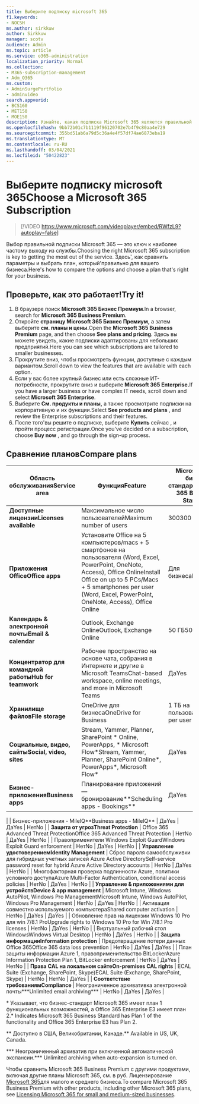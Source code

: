 ```yaml
---
title: Выберите подписку microsoft 365
f1.keywords:
- NOCSH
ms.author: sirkkuw
author: Sirkkuw
manager: scotv
audience: Admin
ms.topic: article
ms.service: o365-administration
localization_priority: Normal
ms.collection:
- M365-subscription-management
- Adm_O365
ms.custom:
- AdminSurgePortfolio
- adminvideo
search.appverid:
- BCS160
- MET150
- MOE150
description: Узнайте, какая подписка Microsoft 365 является правильной для вашей организации.
ms.openlocfilehash: 9bb72b01c7b1119f96120702e7b4f9c80aa4e729
ms.sourcegitcommit: 355bd51ab6a79d5c36a4e4f57df74ae6873eba19
ms.translationtype: MT
ms.contentlocale: ru-RU
ms.lasthandoff: 03/04/2021
ms.locfileid: "50422823"
---
```

# <a name="choose-a-microsoft-365-subscription"></a><span data-ttu-id="a621b-103">Выберите подписку microsoft 365</span><span class="sxs-lookup"><span data-stu-id="a621b-103">Choose a Microsoft 365 Subscription</span></span>

> [!VIDEO https://www.microsoft.com/videoplayer/embed/RWfzL9?autoplay=false]

<span data-ttu-id="a621b-104">Выбор правильной подписки Microsoft 365 — это ключ к наиболее частому выходу из службы.</span><span class="sxs-lookup"><span data-stu-id="a621b-104">Choosing the right Microsoft 365 subscription is key to getting the most out of the service.</span></span> <span data-ttu-id="a621b-105">Здесь&#39;, как сравнить параметры и выбрать план, который&#39;правильно для вашего бизнеса.</span><span class="sxs-lookup"><span data-stu-id="a621b-105">Here&#39;s how to compare the options and choose a plan that&#39;s right for your business.</span></span>

## <a name="try-it"></a><span data-ttu-id="a621b-106">Проверьте, как это работает!</span><span class="sxs-lookup"><span data-stu-id="a621b-106">Try it!</span></span>

1. <span data-ttu-id="a621b-107">В браузере поиск  **Microsoft 365 Бизнес Премиум**.</span><span class="sxs-lookup"><span data-stu-id="a621b-107">In a browser, search for  **Microsoft 365 Business Premium**.</span></span>
2. <span data-ttu-id="a621b-108">Откройте **страницу Microsoft 365 Бизнес Премиум,** а затем выберите **см. планы и цены.**</span><span class="sxs-lookup"><span data-stu-id="a621b-108">Open the  **Microsoft 365 Business Premium**  page, and then choose  **See plans and pricing**.</span></span> <span data-ttu-id="a621b-109">Здесь вы можете увидеть, какие подписки адаптированы для небольших предприятий.</span><span class="sxs-lookup"><span data-stu-id="a621b-109">Here you can see which subscriptions are tailored to smaller businesses.</span></span>
3. <span data-ttu-id="a621b-110">Прокрутите вниз, чтобы просмотреть функции, доступные с каждым вариантом.</span><span class="sxs-lookup"><span data-stu-id="a621b-110">Scroll down to view the features that are available with each option.</span></span>
4. <span data-ttu-id="a621b-111">Если у вас более крупный бизнес или есть сложные ИТ-потребности, прокрутите вниз и выберите **Microsoft 365 Enterprise.**</span><span class="sxs-lookup"><span data-stu-id="a621b-111">If you have a larger business or have complex IT needs, scroll down and select  **Microsoft 365 Enterprise**.</span></span>
5. <span data-ttu-id="a621b-112">Выберите  **См. продукты и планы,** а также просмотрите подписки на корпоративную и их функции.</span><span class="sxs-lookup"><span data-stu-id="a621b-112">Select  **See products and plans** , and review the Enterprise subscriptions and their features.</span></span>
6. <span data-ttu-id="a621b-113">После того&#39;вы решите о подписке, выберите  **Купить** сейчас , и пройти процесс регистрации.</span><span class="sxs-lookup"><span data-stu-id="a621b-113">Once you&#39;ve decided on a subscription, choose  **Buy now** , and go through the sign-up process.</span></span>

## <a name="compare-plans"></a><span data-ttu-id="a621b-114">Сравнение планов</span><span class="sxs-lookup"><span data-stu-id="a621b-114">Compare plans</span></span>

| <span data-ttu-id="a621b-115">**Область обслуживания**</span><span class="sxs-lookup"><span data-stu-id="a621b-115">**Service area**</span></span> | <span data-ttu-id="a621b-116">**Функция**</span><span class="sxs-lookup"><span data-stu-id="a621b-116">**Feature**</span></span> | <span data-ttu-id="a621b-117">**Microsoft 365 бизнес стандарт**</span><span class="sxs-lookup"><span data-stu-id="a621b-117">**Microsoft 365 Business Standard**</span></span> | <span data-ttu-id="a621b-118">**Microsoft 365 бизнес премиум**</span><span class="sxs-lookup"><span data-stu-id="a621b-118">**Microsoft 365 Business Premium**</span></span> | <span data-ttu-id="a621b-119">**Office 365 корпоративный E3**</span><span class="sxs-lookup"><span data-stu-id="a621b-119">**Office 365 Enterprise E3**</span></span> |
| --- | --- | --- | --- | --- |
| <span data-ttu-id="a621b-120">**Доступные лицензии**</span><span class="sxs-lookup"><span data-stu-id="a621b-120">**Licenses available**</span></span> | <span data-ttu-id="a621b-121">Максимальное число пользователей</span><span class="sxs-lookup"><span data-stu-id="a621b-121">Maximum number of users</span></span> | <span data-ttu-id="a621b-122">300</span><span class="sxs-lookup"><span data-stu-id="a621b-122">300</span></span> | <span data-ttu-id="a621b-123">300</span><span class="sxs-lookup"><span data-stu-id="a621b-123">300</span></span> | <span data-ttu-id="a621b-124">Без ограничений</span><span class="sxs-lookup"><span data-stu-id="a621b-124">Unlimited</span></span> |
| <span data-ttu-id="a621b-125">**Приложения Office**</span><span class="sxs-lookup"><span data-stu-id="a621b-125">**Office apps**</span></span> | <span data-ttu-id="a621b-126">Установите Office на 5 компьютеров/macs + 5 смартфонов на пользователя (Word, Excel, PowerPoint, OneNote, Access), Office Online</span><span class="sxs-lookup"><span data-stu-id="a621b-126">Install Office on up to 5 PCs/Macs + 5 smartphones per user (Word, Excel, PowerPoint, OneNote, Access), Office Online</span></span> | <span data-ttu-id="a621b-127">Для бизнеса</span><span class="sxs-lookup"><span data-stu-id="a621b-127">Business</span></span> | <span data-ttu-id="a621b-128">Для бизнеса</span><span class="sxs-lookup"><span data-stu-id="a621b-128">Business</span></span> | <span data-ttu-id="a621b-129">ProPlus</span><span class="sxs-lookup"><span data-stu-id="a621b-129">ProPlus</span></span> |
| <span data-ttu-id="a621b-130">**Календарь &amp; электронной почты**</span><span class="sxs-lookup"><span data-stu-id="a621b-130">**Email &amp; calendar**</span></span> | <span data-ttu-id="a621b-131">Outlook, Exchange Online</span><span class="sxs-lookup"><span data-stu-id="a621b-131">Outlook, Exchange Online</span></span> | <span data-ttu-id="a621b-132">50 ГБ</span><span class="sxs-lookup"><span data-stu-id="a621b-132">50 GB</span></span> | <span data-ttu-id="a621b-133">50 ГБ</span><span class="sxs-lookup"><span data-stu-id="a621b-133">50 GB</span></span> | <span data-ttu-id="a621b-134">100 ГБ</span><span class="sxs-lookup"><span data-stu-id="a621b-134">100 GB</span></span> |
| <span data-ttu-id="a621b-135">**Концентратор для командной работы**</span><span class="sxs-lookup"><span data-stu-id="a621b-135">**Hub for teamwork**</span></span> | <span data-ttu-id="a621b-136">Рабочее пространство на основе чата, собрания в Интернете и другие в Microsoft Teams</span><span class="sxs-lookup"><span data-stu-id="a621b-136">Chat-based workspace, online meetings, and more in Microsoft Teams</span></span> | <span data-ttu-id="a621b-137">Да</span><span class="sxs-lookup"><span data-stu-id="a621b-137">Yes</span></span> | <span data-ttu-id="a621b-138">Да</span><span class="sxs-lookup"><span data-stu-id="a621b-138">Yes</span></span> | <span data-ttu-id="a621b-139">Да</span><span class="sxs-lookup"><span data-stu-id="a621b-139">Yes</span></span> |
| <span data-ttu-id="a621b-140">**Хранилище файлов**</span><span class="sxs-lookup"><span data-stu-id="a621b-140">**File storage**</span></span> | <span data-ttu-id="a621b-141">OneDrive для бизнеса</span><span class="sxs-lookup"><span data-stu-id="a621b-141">OneDrive for Business</span></span> | <span data-ttu-id="a621b-142">1 ТБ на пользователя</span><span class="sxs-lookup"><span data-stu-id="a621b-142">1 TB per user</span></span> | <span data-ttu-id="a621b-143">1 ТБ на пользователя</span><span class="sxs-lookup"><span data-stu-id="a621b-143">1 TB per user</span></span> | <span data-ttu-id="a621b-144">Без ограничений</span><span class="sxs-lookup"><span data-stu-id="a621b-144">Unlimited</span></span> |
| <span data-ttu-id="a621b-145">**Социальные, видео, сайты**</span><span class="sxs-lookup"><span data-stu-id="a621b-145">**Social, video, sites**</span></span> | <span data-ttu-id="a621b-146">Stream, Yammer, Planner, SharePoint \* Online, PowerApps, \* Microsoft Flow\*</span><span class="sxs-lookup"><span data-stu-id="a621b-146">Stream, Yammer, Planner, SharePoint Online\*, PowerApps\*, Microsoft Flow\*</span></span> | <span data-ttu-id="a621b-147">Да</span><span class="sxs-lookup"><span data-stu-id="a621b-147">Yes</span></span> | <span data-ttu-id="a621b-148">Да</span><span class="sxs-lookup"><span data-stu-id="a621b-148">Yes</span></span> | <span data-ttu-id="a621b-149">Да</span><span class="sxs-lookup"><span data-stu-id="a621b-149">Yes</span></span> |
| <span data-ttu-id="a621b-150">**Бизнес-приложения**</span><span class="sxs-lookup"><span data-stu-id="a621b-150">**Business apps**</span></span> | <span data-ttu-id="a621b-151">Планирование приложений — бронирование\*\*</span><span class="sxs-lookup"><span data-stu-id="a621b-151">Scheduling apps - Bookings\*\*</span></span> | <span data-ttu-id="a621b-152">Да</span><span class="sxs-lookup"><span data-stu-id="a621b-152">Yes</span></span> | <span data-ttu-id="a621b-153">Да</span><span class="sxs-lookup"><span data-stu-id="a621b-153">Yes</span></span> | <span data-ttu-id="a621b-154">Да</span><span class="sxs-lookup"><span data-stu-id="a621b-154">Yes</span></span> |
|
 | <span data-ttu-id="a621b-155">Бизнес-приложения - MileIQ\*\*</span><span class="sxs-lookup"><span data-stu-id="a621b-155">Business apps - MileIQ\*\*</span></span> | <span data-ttu-id="a621b-156">Да</span><span class="sxs-lookup"><span data-stu-id="a621b-156">Yes</span></span> | <span data-ttu-id="a621b-157">Да</span><span class="sxs-lookup"><span data-stu-id="a621b-157">Yes</span></span> | <span data-ttu-id="a621b-158">Нет</span><span class="sxs-lookup"><span data-stu-id="a621b-158">No</span></span> |
| <span data-ttu-id="a621b-159">**Защита от угроз**</span><span class="sxs-lookup"><span data-stu-id="a621b-159">**Threat Protection**</span></span> | <span data-ttu-id="a621b-160">Office 365 Advanced Threat Protection</span><span class="sxs-lookup"><span data-stu-id="a621b-160">Office 365 Advanced Threat Protection</span></span> | <span data-ttu-id="a621b-161">Нет</span><span class="sxs-lookup"><span data-stu-id="a621b-161">No</span></span> | <span data-ttu-id="a621b-162">Да</span><span class="sxs-lookup"><span data-stu-id="a621b-162">Yes</span></span> | <span data-ttu-id="a621b-163">Нет</span><span class="sxs-lookup"><span data-stu-id="a621b-163">No</span></span> |
 | <span data-ttu-id="a621b-164">Правоприменители Windows Exploit Guard</span><span class="sxs-lookup"><span data-stu-id="a621b-164">Windows Exploit Guard enforcement</span></span> | <span data-ttu-id="a621b-165">Нет</span><span class="sxs-lookup"><span data-stu-id="a621b-165">No</span></span> | <span data-ttu-id="a621b-166">Да</span><span class="sxs-lookup"><span data-stu-id="a621b-166">Yes</span></span> | <span data-ttu-id="a621b-167">Нет</span><span class="sxs-lookup"><span data-stu-id="a621b-167">No</span></span> |
| <span data-ttu-id="a621b-168">**Управление удостоверением**</span><span class="sxs-lookup"><span data-stu-id="a621b-168">**Identity Management**</span></span> | <span data-ttu-id="a621b-169">Сброс пароля самообслуживки для гибридных учетных записей Azure Active Directory</span><span class="sxs-lookup"><span data-stu-id="a621b-169">Self-service password reset for hybrid Azure Active Directory accounts</span></span> | <span data-ttu-id="a621b-170">Нет</span><span class="sxs-lookup"><span data-stu-id="a621b-170">No</span></span> | <span data-ttu-id="a621b-171">Да</span><span class="sxs-lookup"><span data-stu-id="a621b-171">Yes</span></span> | <span data-ttu-id="a621b-172">Нет</span><span class="sxs-lookup"><span data-stu-id="a621b-172">No</span></span> |
 | <span data-ttu-id="a621b-173">Многофакторная проверка подлинности Azure, политики условного доступа</span><span class="sxs-lookup"><span data-stu-id="a621b-173">Azure Multi-Factor Authentication, conditional access policies</span></span> | <span data-ttu-id="a621b-174">Нет</span><span class="sxs-lookup"><span data-stu-id="a621b-174">No</span></span> | <span data-ttu-id="a621b-175">Да</span><span class="sxs-lookup"><span data-stu-id="a621b-175">Yes</span></span> | <span data-ttu-id="a621b-176">Нет</span><span class="sxs-lookup"><span data-stu-id="a621b-176">No</span></span> |
| <span data-ttu-id="a621b-177">**Управление &amp; приложениями для устройств**</span><span class="sxs-lookup"><span data-stu-id="a621b-177">**Device &amp; app management**</span></span> | <span data-ttu-id="a621b-178">Microsoft Intune, Windows AutoPilot, Windows Pro Management</span><span class="sxs-lookup"><span data-stu-id="a621b-178">Microsoft Intune, Windows AutoPilot, Windows Pro Management</span></span> | <span data-ttu-id="a621b-179">Нет</span><span class="sxs-lookup"><span data-stu-id="a621b-179">No</span></span> | <span data-ttu-id="a621b-180">Да</span><span class="sxs-lookup"><span data-stu-id="a621b-180">Yes</span></span> | <span data-ttu-id="a621b-181">Нет</span><span class="sxs-lookup"><span data-stu-id="a621b-181">No</span></span> |
 | <span data-ttu-id="a621b-182">Активация совместно используемого компьютера</span><span class="sxs-lookup"><span data-stu-id="a621b-182">Shared computer activation</span></span> | <span data-ttu-id="a621b-183">Нет</span><span class="sxs-lookup"><span data-stu-id="a621b-183">No</span></span> | <span data-ttu-id="a621b-184">Да</span><span class="sxs-lookup"><span data-stu-id="a621b-184">Yes</span></span> | <span data-ttu-id="a621b-185">Да</span><span class="sxs-lookup"><span data-stu-id="a621b-185">Yes</span></span> |
 | <span data-ttu-id="a621b-186">Обновление прав на лицензии Windows 10 Pro для win 7/8.1 Pro</span><span class="sxs-lookup"><span data-stu-id="a621b-186">Upgrade rights to Windows 10 Pro for Win 7/8.1 Pro licenses</span></span> | <span data-ttu-id="a621b-187">Нет</span><span class="sxs-lookup"><span data-stu-id="a621b-187">No</span></span> | <span data-ttu-id="a621b-188">Да</span><span class="sxs-lookup"><span data-stu-id="a621b-188">Yes</span></span> | <span data-ttu-id="a621b-189">Нет</span><span class="sxs-lookup"><span data-stu-id="a621b-189">No</span></span> |
 | <span data-ttu-id="a621b-190">Виртуальный рабочий стол Windows</span><span class="sxs-lookup"><span data-stu-id="a621b-190">Windows Virtual Desktop</span></span> | <span data-ttu-id="a621b-191">Нет</span><span class="sxs-lookup"><span data-stu-id="a621b-191">No</span></span> | <span data-ttu-id="a621b-192">Да</span><span class="sxs-lookup"><span data-stu-id="a621b-192">Yes</span></span> | <span data-ttu-id="a621b-193">Нет</span><span class="sxs-lookup"><span data-stu-id="a621b-193">No</span></span> |
| <span data-ttu-id="a621b-194">**Защита информации**</span><span class="sxs-lookup"><span data-stu-id="a621b-194">**Information protection**</span></span> | <span data-ttu-id="a621b-195">Предотвращение потери данных Office 365</span><span class="sxs-lookup"><span data-stu-id="a621b-195">Office 365 data loss prevention</span></span> | <span data-ttu-id="a621b-196">Нет</span><span class="sxs-lookup"><span data-stu-id="a621b-196">No</span></span> | <span data-ttu-id="a621b-197">Да</span><span class="sxs-lookup"><span data-stu-id="a621b-197">Yes</span></span> | <span data-ttu-id="a621b-198">Да</span><span class="sxs-lookup"><span data-stu-id="a621b-198">Yes</span></span> |
 | <span data-ttu-id="a621b-199">План защиты информации Azure 1, правоприменительство BitLocker</span><span class="sxs-lookup"><span data-stu-id="a621b-199">Azure Information Protection Plan 1, BitLocker enforcement</span></span> | <span data-ttu-id="a621b-200">Нет</span><span class="sxs-lookup"><span data-stu-id="a621b-200">No</span></span> | <span data-ttu-id="a621b-201">Да</span><span class="sxs-lookup"><span data-stu-id="a621b-201">Yes</span></span> | <span data-ttu-id="a621b-202">Нет</span><span class="sxs-lookup"><span data-stu-id="a621b-202">No</span></span> |
| <span data-ttu-id="a621b-203">**Права CAL на локальном сайте**</span><span class="sxs-lookup"><span data-stu-id="a621b-203">**On-premises CAL rights**</span></span> | <span data-ttu-id="a621b-204">ECAL Suite (Exchange, SharePoint, Skype)</span><span class="sxs-lookup"><span data-stu-id="a621b-204">ECAL Suite (Exchange, SharePoint, Skype)</span></span> | <span data-ttu-id="a621b-205">Нет</span><span class="sxs-lookup"><span data-stu-id="a621b-205">No</span></span> | <span data-ttu-id="a621b-206">Нет</span><span class="sxs-lookup"><span data-stu-id="a621b-206">No</span></span> | <span data-ttu-id="a621b-207">Да</span><span class="sxs-lookup"><span data-stu-id="a621b-207">Yes</span></span> |
| <span data-ttu-id="a621b-208">**Соответствие требованиям**</span><span class="sxs-lookup"><span data-stu-id="a621b-208">**Compliance**</span></span> | <span data-ttu-id="a621b-209">Неограниченное архивативка электронной почты\*\*\*</span><span class="sxs-lookup"><span data-stu-id="a621b-209">Unlimited email archiving\*\*\*</span></span> | <span data-ttu-id="a621b-210">Нет</span><span class="sxs-lookup"><span data-stu-id="a621b-210">No</span></span> | <span data-ttu-id="a621b-211">Да</span><span class="sxs-lookup"><span data-stu-id="a621b-211">Yes</span></span> | <span data-ttu-id="a621b-212">Да</span><span class="sxs-lookup"><span data-stu-id="a621b-212">Yes</span></span> |

<span data-ttu-id="a621b-213">\* Указывает, что бизнес-стандарт Microsoft 365 имеет план 1 функциональных возможностей, а Office 365 Enterprise E3 имеет план 2.</span><span class="sxs-lookup"><span data-stu-id="a621b-213">\* Indicates Microsoft 365 Business Standard has Plan 1 of the functionality and Office 365 Enterprise E3 has Plan 2.</span></span>

<span data-ttu-id="a621b-214">\*\* Доступно в США, Великобритании, Канаде.</span><span class="sxs-lookup"><span data-stu-id="a621b-214">\*\* Available in US, UK, Canada.</span></span>

<span data-ttu-id="a621b-215">\*\*\* Неограниченный архиватив при включенной автоматической экспансии.</span><span class="sxs-lookup"><span data-stu-id="a621b-215">\*\*\* Unlimited archiving when auto-expansion is turned on.</span></span>

<span data-ttu-id="a621b-216">Чтобы сравнить Microsoft 365 Business Premium с другими продуктами, включая другие планы Microsoft 365, см. в руб. Лицензирование [Microsoft 365](https://docs.microsoft.com/office365/servicedescriptions/microsoft-365-service-descriptions/licensing-microsoft-365-in-smb)для малого и среднего бизнеса.</span><span class="sxs-lookup"><span data-stu-id="a621b-216">To compare Microsoft 365 Business Premium with other products, including other Microsoft 365 plans, see [Licensing Microsoft 365 for small and medium-sized businesses](https://docs.microsoft.com/office365/servicedescriptions/microsoft-365-service-descriptions/licensing-microsoft-365-in-smb).</span></span>